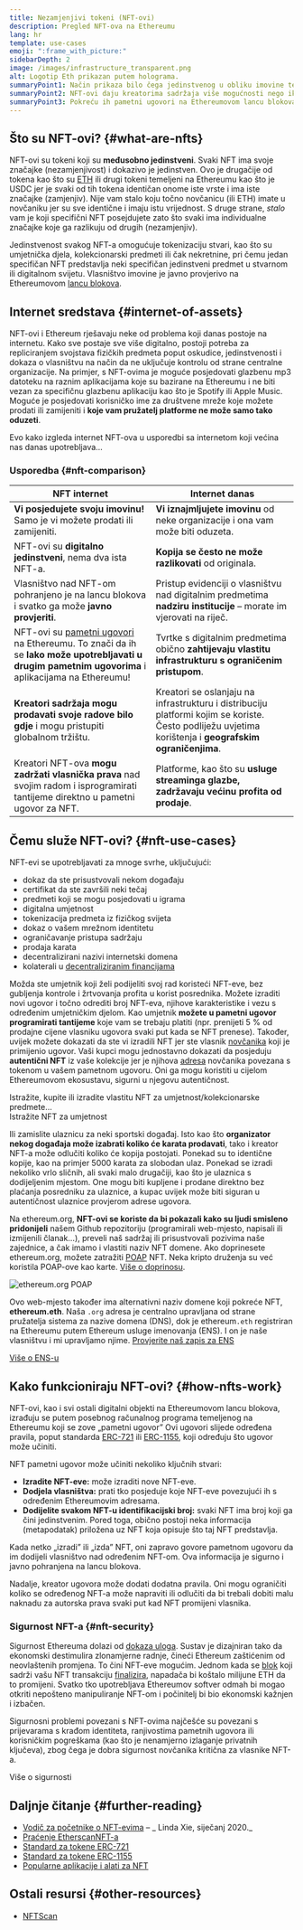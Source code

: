 ```yaml
---
title: Nezamjenjivi tokeni (NFT-ovi)
description: Pregled NFT-ova na Ethereumu
lang: hr
template: use-cases
emoji: ":frame_with_picture:"
sidebarDepth: 2
image: /images/infrastructure_transparent.png
alt: Logotip Eth prikazan putem holograma.
summaryPoint1: Način prikaza bilo čega jedinstvenog u obliku imovine temeljene na Ethereumu.
summaryPoint2: NFT-ovi daju kreatorima sadržaja više mogućnosti nego ikada prije.
summaryPoint3: Pokreću ih pametni ugovori na Ethereumovom lancu blokova.
---
```


## Što su NFT-ovi? {#what-are-nfts}

NFT-ovi su tokeni koji su **međusobno jedinstveni**. Svaki NFT ima svoje značajke (nezamjenjivost) i dokazivo je jedinstven. Ovo je drugačije od tokena kao što su [ETH](/glossary/#ether) ili drugi tokeni temeljeni na Ethereumu kao što je USDC jer je svaki od tih tokena identičan onome iste vrste i ima iste značajke (zamjenjiv). Nije vam stalo koju točno novčanicu (ili ETH) imate u novčaniku jer su sve identične i imaju istu vrijednost. S druge strane, _stalo_ vam je koji specifični NFT posejdujete zato što svaki ima individualne značajke koje ga razlikuju od drugih (nezamjenjiv).

Jedinstvenost svakog NFT-a omogućuje tokenizaciju stvari, kao što su umjetnička djela, kolekcionarski predmeti ili čak nekretnine, pri čemu jedan specifičan NFT predstavlja neki specifičan jedinstveni predmet u stvarnom ili digitalnom svijetu. Vlasništvo imovine je javno provjerivo na Ethereumovom [lancu blokova](/glossary/#blockchain).

<YouTube id="Xdkkux6OxfM" />

## Internet sredstava {#internet-of-assets}

NFT-ovi i Ethereum rješavaju neke od problema koji danas postoje na internetu. Kako sve postaje sve više digitalno, postoji potreba za repliciranjem svojstava fizičkih predmeta poput oskudice, jedinstvenosti i dokaza o vlasništvu na način da ne uključuje kontrolu od strane centralne organizacije. Na primjer, s NFT-ovima je moguće posjedovati glazbenu mp3 datoteku na raznim aplikacijama koje su bazirane na Ethereumu i ne biti vezan za specifičnu glazbenu aplikaciju kao što je Spotify ili Apple Music. Moguće je posjedovati korisničko ime za društvene mreže koje možete prodati ili zamijeniti i **koje vam pružatelj platforme ne može samo tako oduzeti**.

Evo kako izgleda internet NFT-ova u usporedbi sa internetom koji većina nas danas upotrebljava…

### Usporedba {#nft-comparison}

| NFT internet                                                                                                                                                                  | Internet danas                                                                                                                                          |
| ----------------------------------------------------------------------------------------------------------------------------------------------------------------------------- | ------------------------------------------------------------------------------------------------------------------------------------------------------- |
| **Vi posjedujete svoju imovinu!** Samo je vi možete prodati ili zamijeniti.                                                                                                   | **Vi iznajmljujete imovinu** od neke organizacije i ona vam može biti oduzeta.                                                                          |
| NFT-ovi su **digitalno jedinstveni**, nema dva ista NFT-a.                                                                                                                    | **Kopija se često ne može razlikovati** od originala.                                                                                                   |
| Vlasništvo nad NFT-om pohranjeno je na lancu blokova i svatko ga može **javno provjeriti**.                                                                                   | Pristup evidenciji o vlasništvu nad digitalnim predmetima **nadziru institucije** – morate im vjerovati na riječ.                                       |
| NFT-ovi su [pametni ugovori](/glossary/#smart-contract) na Ethereumu. To znači da ih se **lako može upotrebljavati u drugim pametnim ugovorima** i aplikacijama na Ethereumu! | Tvrtke s digitalnim predmetima obično **zahtijevaju vlastitu infrastrukturu s ograničenim pristupom**.                                                  |
| **Kreatori sadržaja mogu prodavati svoje radove bilo gdje** i mogu pristupiti globalnom tržištu.                                                                              | Kreatori se oslanjaju na infrastrukturu i distribuciju platformi kojim se koriste. Često podliježu uvjetima korištenja i **geografskim ograničenjima**. |
| Kreatori NFT-ova **mogu zadržati vlasnička prava** nad svojim radom i isprogramirati tantijeme direktno u pametni ugovor za NFT.                                              | Platforme, kao što su **usluge streaminga glazbe, zadržavaju većinu profita od prodaje**.                                                               |

## Čemu služe NFT-ovi? {#nft-use-cases}

NFT-evi se upotrebljavati za mnoge svrhe, uključujući:

- dokaz da ste prisustvovali nekom događaju
- certifikat da ste završili neki tečaj
- predmeti koji se mogu posjedovati u igrama
- digitalna umjetnost
- tokenizacija predmeta iz fizičkog svijeta
- dokaz o vašem mrežnom identitetu
- ograničavanje pristupa sadržaju
- prodaja karata
- decentralizirani nazivi internetski domena
- kolaterali u [decentraliziranim financijama](/glossary/#defi)

Možda ste umjetnik koji želi podijeliti svoj rad koristeći NFT-eve, bez gubljenja kontrole i žrtvovanja profita u korist posrednika. Možete izraditi novi ugovor i točno odrediti broj NFT-eva, njihove karakteristike i vezu s određenim umjetničkim djelom. Kao umjetnik **možete u pametni ugovor programirati tantijeme** koje vam se trebaju platiti (npr. prenijeti 5 % od prodajne cijene vlasniku ugovora svaki put kada se NFT prenese). Također, uvijek možete dokazati da ste vi izradili NFT jer ste vlasnik [novčanika](/glossary/#wallet) koji je primijenio ugovor. Vaši kupci mogu jednostavno dokazati da posjeduju **autentični NFT** iz vaše kolekcije jer je njihova [adresa](/glossary/#address) novčanika povezana s tokenom u vašem pametnom ugovoru. Oni ga mogu koristiti u cijelom Ethereumovom ekosustavu, sigurni u njegovu autentičnost.

<InfoBanner shouldSpaceBetween emoji=":eyes:" mt="8">
  <div>Istražite, kupite ili izradite vlastitu NFT za umjetnost/kolekcionarske predmete...</div>
  <ButtonLink href="/dapps/?category=collectibles#explore">
    Istražite NFT za umjetnost
  </ButtonLink>
</InfoBanner>

Ili zamislite ulaznicu za neki sportski događaj. Isto kao što **organizator nekog događaja može izabrati koliko će karata prodavati**, tako i kreator NFT-a može odlučiti koliko će kopija postojati. Ponekad su to identične kopije, kao na primjer 5000 karata za slobodan ulaz. Ponekad se izradi nekoliko vrlo sličnih, ali svaki malo drugačiji, kao što je ulaznica s dodijeljenim mjestom. One mogu biti kupljene i prodane direktno bez plaćanja posredniku za ulaznice, a kupac uvijek može biti siguran u autentičnost ulaznice provjerom adrese ugovora.

Na ethereum.org, **NFT-ovi se koriste da bi pokazali kako su ljudi smisleno pridonijeli** našem Github repozitoriju (programirali web-mjesto, napisali ili izmijenili članak...), preveli naš sadržaj ili prisustvovali pozivima naše zajednice, a čak imamo i vlastiti naziv NFT domene. Ako doprinesete ethereum.org, možete zatražiti [POAP](/glossary/#poap) NFT. Neka kripto druženja su već koristila POAP-ove kao karte. [Više o doprinosu](/contributing/#poap).

![ethereum.org POAP](./poap.png)

Ovo web-mjesto također ima alternativni naziv domene koji pokreće NFT, **ethereum.eth**. Naša `.org` adresa je centralno upravljana od strane pružatelja sistema za nazive domena (DNS), dok je ethereum`.eth` registriran na Ethereumu putem Ethereum usluge imenovanja (ENS). I on je naše vlasništvu i mi upravljamo njime. [Provjerite naš zapis za ENS](https://app.ens.domains/name/ethereum.eth)

[Više o ENS-u](https://app.ens.domains)

<Divider />

## Kako funkcioniraju NFT-ovi? {#how-nfts-work}

NFT-ovi, kao i svi ostali digitalni objekti na Ethereumovom lancu blokova, izrađuju se putem posebnog računalnog programa temeljenog na Ethereumu koji se zove „pametni ugovor” Ovi ugovori slijede određena pravila, poput standarda [ERC-721](/glossary/#erc-721) ili [ERC-1155](/glossary/#erc-1155), koji određuju što ugovor može učiniti.

NFT pametni ugovor može učiniti nekoliko ključnih stvari:

- **Izradite NFT-eve:** može izraditi nove NFT-eve.
- **Dodjela vlasništva:** prati tko posjeduje koje NFT-eve povezujući ih s određenim Ethereumovim adresama.
- **Dodijelite svakom NFT-u identifikacijski broj:** svaki NFT ima broj koji ga čini jedinstvenim. Pored toga, obično postoji neka informacija (metapodatak) priložena uz NFT koja opisuje što taj NFT predstavlja.

Kada netko „izradi” ili „izda” NFT, oni zapravo govore pametnom ugovoru da im dodijeli vlasništvo nad određenim NFT-om. Ova informacija je sigurno i javno pohranjena na lancu blokova.

Nadalje, kreator ugovora može dodati dodatna pravila. Oni mogu ograničiti koliko se određenog NFT-a može napraviti ili odlučiti da bi trebali dobiti malu naknadu za autorska prava svaki put kad NFT promijeni vlasnika.

### Sigurnost NFT-a {#nft-security}

Sigurnost Ethereuma dolazi od [dokaza uloga](/glossary/#pos). Sustav je dizajniran tako da ekonomski destimulira zlonamjerne radnje, čineći Ethereum zaštićenim od neovlaštenih promjena. To čini NFT-eve mogućim. Jednom kada se [blok](/glossary/#block) koji sadrži vašu NFT transakciju [finalizira](/glossary/#finality), napadača bi koštalo milijune ETH da to promijeni. Svatko tko upotrebljava Ethereumov softver odmah bi mogao otkriti nepošteno manipuliranje NFT-om i počinitelj bi bio ekonomski kažnjen i izbačen.

Sigurnosni problemi povezani s NFT-ovima najčešće su povezani s prijevarama s krađom identiteta, ranjivostima pametnih ugovora ili korisničkim pogreškama (kao što je nenamjerno izlaganje privatnih ključeva), zbog čega je dobra sigurnost novčanika kritična za vlasnike NFT-a.

<ButtonLink href="/security/">
  Više o sigurnosti
</ButtonLink>

## Daljnje čitanje {#further-reading}

- [Vodič za početnike o NFT-evima](https://linda.mirror.xyz/df649d61efb92c910464a4e74ae213c4cab150b9cbcc4b7fb6090fc77881a95d) – _ Linda Xie, siječanj 2020._
- [Praćenje EtherscanNFT-a](https://etherscan.io/nft-top-contracts)
- [Standard za tokene ERC-721](/developers/docs/standards/tokens/erc-721/)
- [Standard za tokene ERC-1155](/developers/docs/standards/tokens/erc-1155/)
- [Popularne aplikacije i alati za NFT](https://www.ethereum-ecosystem.com/blockchains/ethereum/nfts)

## Ostali resursi {#other-resources}

- [NFTScan](https://nftscan.com/)

<Divider />

<QuizWidget quizKey="nfts" />
